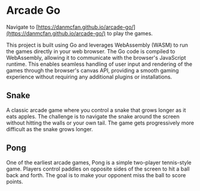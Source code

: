 # Arcade Go

Navigate to [https://danmcfan.github.io/arcade-go/](https://danmcfan.github.io/arcade-go/) to play the games.

This project is built using Go and leverages WebAssembly (WASM) to run the games directly in your web browser. The Go code is compiled to WebAssembly, allowing it to communicate with the browser's JavaScript runtime. This enables seamless handling of user input and rendering of the games through the browser's canvas API, providing a smooth gaming experience without requiring any additional plugins or installations.

## Snake

A classic arcade game where you control a snake that grows longer as it eats apples. The challenge is to navigate the snake around the screen without hitting the walls or your own tail. The game gets progressively more difficult as the snake grows longer.

## Pong

One of the earliest arcade games, Pong is a simple two-player tennis-style game. Players control paddles on opposite sides of the screen to hit a ball back and forth. The goal is to make your opponent miss the ball to score points.
